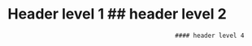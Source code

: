 # Header level 1                                                  ## header level 2
                                                  #### header level 4
